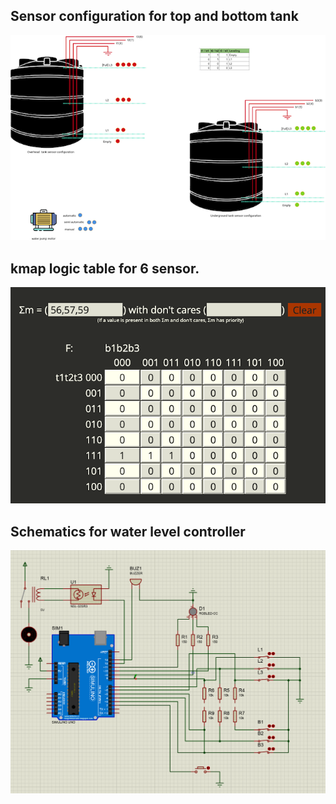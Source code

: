 ## Sensor configuration for top and bottom tank

![tank.setuo](./src/resource/tank.setup.png)


## kmap logic table for 6 sensor.
![kmap](./src/resource/kmap-logic.png)


## Schematics for water level controller
![schenatics](./src/resource/schematics.png)